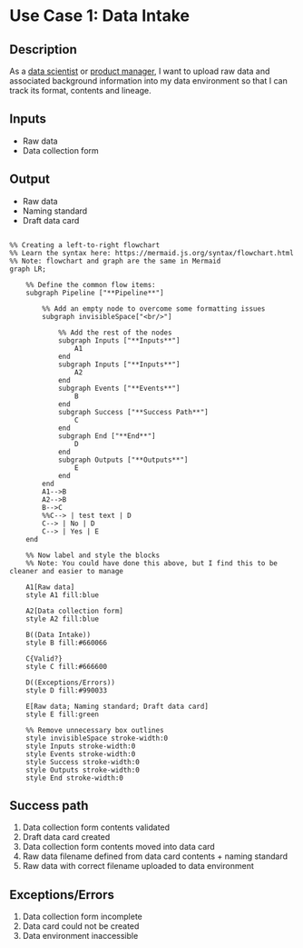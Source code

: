 # Use Case 1: Data Intake

## Description

As a <a href='https://github.com/MLOps-OpenAPI/arch-diagrams?tab=readme-ov-file#data-scientists'>data scientist</a> or  <a href="https://github.com/MLOps-OpenAPI/arch-diagrams?tab=readme-ov-file#product-managers">product manager</a>, I want to upload raw data and associated background information into my data environment so that I can track its format, contents and lineage.

## Inputs

* Raw data
* Data collection form

## Output

* Raw data
* Naming standard
* Draft data card

```mermaid

%% Creating a left-to-right flowchart
%% Learn the syntax here: https://mermaid.js.org/syntax/flowchart.html
%% Note: flowchart and graph are the same in Mermaid
graph LR;

    %% Define the common flow items:
    subgraph Pipeline ["**Pipeline**"]
        
        %% Add an empty node to overcome some formatting issues
        subgraph invisibleSpace["<br/>"]

            %% Add the rest of the nodes
            subgraph Inputs ["**Inputs**"]
                A1
            end            
            subgraph Inputs ["**Inputs**"]
                A2
            end
            subgraph Events ["**Events**"]
                B
            end
            subgraph Success ["**Success Path**"]
                C
            end
            subgraph End ["**End**"]
                D
            end
            subgraph Outputs ["**Outputs**"]
                E
            end
        end
        A1-->B
        A2-->B
        B-->C
        %%C--> | test text | D
        C--> | No | D
        C--> | Yes | E
    end

    %% Now label and style the blocks
    %% Note: You could have done this above, but I find this to be cleaner and easier to manage

    A1[Raw data]
    style A1 fill:blue

    A2[Data collection form]
    style A2 fill:blue

    B((Data Intake))
    style B fill:#660066

    C{Valid?}
    style C fill:#666600

    D((Exceptions/Errors))
    style D fill:#990033

    E[Raw data; Naming standard; Draft data card]
    style E fill:green

    %% Remove unnecessary box outlines
    style invisibleSpace stroke-width:0
    style Inputs stroke-width:0
    style Events stroke-width:0
    style Success stroke-width:0
    style Outputs stroke-width:0
    style End stroke-width:0

```

## Success path

1. Data collection form contents validated
2. Draft data card created
3. Data collection form contents moved into data card
4. Raw data filename defined from data card contents + naming standard
5. Raw data with correct filename uploaded to data environment

## Exceptions/Errors

1. Data collection form incomplete
2. Data card could not be created
3. Data environment inaccessible
